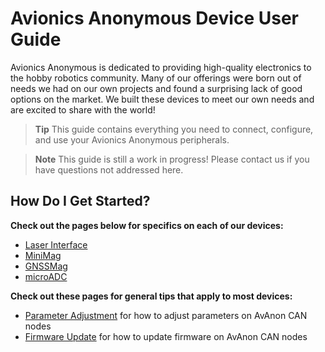 # Avionics Anonymous Device User Guide

Avionics Anonymous is dedicated to providing high-quality electronics to the hobby robotics community. Many of our offerings were born out of needs we had on our own projects and found a surprising lack of good options on the market. We built these devices to meet our own needs and are excited to share with the world!

> **Tip** This guide contains everything you need to connect, configure, and use your Avionics Anonymous peripherals.

<span></span>

> **Note** This guide is still a work in progress! Please contact us if you have questions not addressed here.

## How Do I Get Started?

**Check out the pages below for specifics on each of our devices:**

- [Laser Interface](devices/laser_interface.md) 
- [MiniMag](devices/minimag.md)
- [GNSSMag](devices/GNSSMag.md)
- [microADC](devices/microADC.md)

**Check out these pages for general tips that apply to most devices:**

- [Parameter Adjustment](general/parameters.md) for how to adjust parameters on AvAnon CAN nodes
- [Firmware Update](general/firmware_update.md) for how to update firmware on AvAnon CAN nodes
